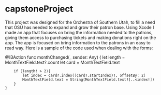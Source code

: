 # capstoneProject
This project was designed for the Orchestra of Southern Utah, to fill a need that OSU has needed to expand and grow their patron base. Using Xcode I made an app that focuses on bring the information needed to the patrons, giving them access to purchasing tickets and making donations right on the app. The app is focused on bring information to the patrons in an easy to read way.  Here is a sample of the code used when dealing with the forms:

@IBAction func monthChanged(_ sender: Any) {
        let length = MonthTextField.text?.count
        let card = MonthTextField.text
        
        if (length! > 2){
            let index = card?.index((card?.startIndex)!, offsetBy: 2)
            MonthTextField.text = String(MonthTextField.text![..<index!])
        }
    }
